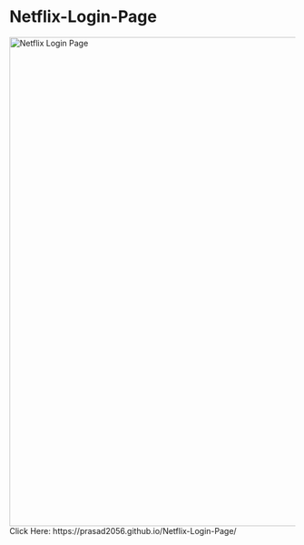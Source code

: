 # Netflix-Login-Page
<img width="1817" height="860" alt="Netflix Login Page" src="https://github.com/user-attachments/assets/cbc502f3-f67e-4425-aebb-db43ffe93c74" />
Click Here:
 https://prasad2056.github.io/Netflix-Login-Page/
